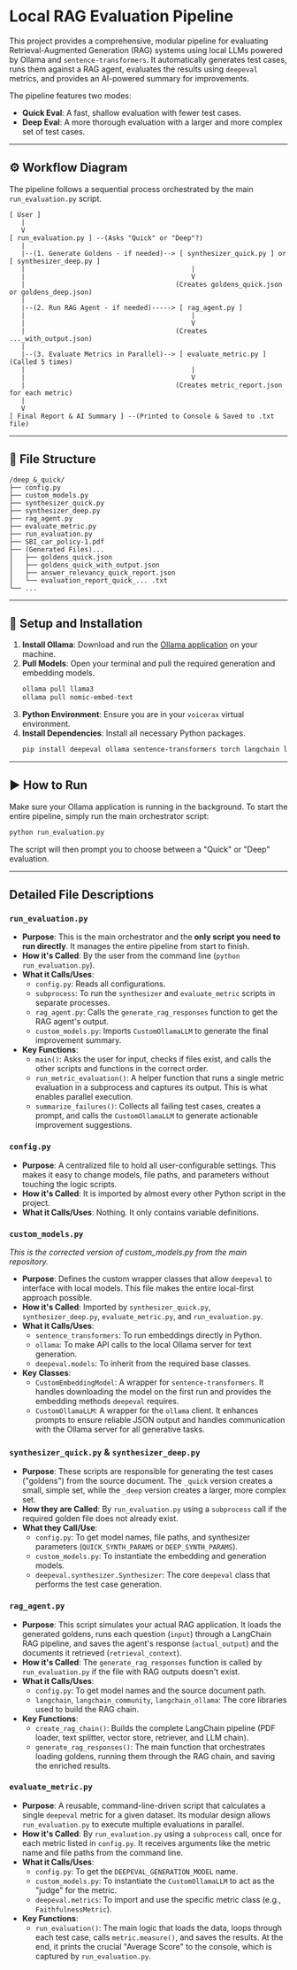 # Local RAG Evaluation Pipeline

This project provides a comprehensive, modular pipeline for evaluating Retrieval-Augmented Generation (RAG) systems using local LLMs powered by Ollama and `sentence-transformers`. It automatically generates test cases, runs them against a RAG agent, evaluates the results using `deepeval` metrics, and provides an AI-powered summary for improvements.

The pipeline features two modes:

  * **Quick Eval**: A fast, shallow evaluation with fewer test cases.
  * **Deep Eval**: A more thorough evaluation with a larger and more complex set of test cases.

-----

## ⚙️ Workflow Diagram

The pipeline follows a sequential process orchestrated by the main `run_evaluation.py` script.

```
[ User ]
   |
   V
[ run_evaluation.py ] --(Asks "Quick" or "Deep"?)
   |
   |--(1. Generate Goldens - if needed)--> [ synthesizer_quick.py ] or [ synthesizer_deep.py ]
   |                                          |
   |                                          V
   |                                      (Creates goldens_quick.json or goldens_deep.json)
   |
   |--(2. Run RAG Agent - if needed)-----> [ rag_agent.py ]
   |                                          |
   |                                          V
   |                                      (Creates ..._with_output.json)
   |
   |--(3. Evaluate Metrics in Parallel)--> [ evaluate_metric.py ] (Called 5 times)
   |                                          |
   |                                          V
   |                                      (Creates metric_report.json for each metric)
   |
   V
[ Final Report & AI Summary ] --(Printed to Console & Saved to .txt file)
```

-----

## 📂 File Structure

```
/deep_&_quick/
├── config.py
├── custom_models.py
├── synthesizer_quick.py
├── synthesizer_deep.py
├── rag_agent.py
├── evaluate_metric.py
├── run_evaluation.py
├── SBI_car_policy-1.pdf
├── (Generated Files)...
│   ├── goldens_quick.json
│   ├── goldens_quick_with_output.json
│   ├── answer_relevancy_quick_report.json
│   └── evaluation_report_quick_... .txt
└── ...
```

-----

## 🚀 Setup and Installation

1.  **Install Ollama**: Download and run the [Ollama application](https://ollama.com/) on your machine.
2.  **Pull Models**: Open your terminal and pull the required generation and embedding models.
    ```bash
    ollama pull llama3
    ollama pull nomic-embed-text
    ```
3.  **Python Environment**: Ensure you are in your `voicerax` virtual environment.
4.  **Install Dependencies**: Install all necessary Python packages.
    ```bash
    pip install deepeval ollama sentence-transformers torch langchain langchain-community langchain-ollama faiss-cpu pypdf
    ```

-----

## ▶️ How to Run

Make sure your Ollama application is running in the background. To start the entire pipeline, simply run the main orchestrator script:

```bash
python run_evaluation.py
```

The script will then prompt you to choose between a "Quick" or "Deep" evaluation.

-----

## Detailed File Descriptions

### `run_evaluation.py`

  * **Purpose**: This is the main orchestrator and the **only script you need to run directly**. It manages the entire pipeline from start to finish.
  * **How it's Called**: By the user from the command line (`python run_evaluation.py`).
  * **What it Calls/Uses**:
      * `config.py`: Reads all configurations.
      * `subprocess`: To run the `synthesizer` and `evaluate_metric` scripts in separate processes.
      * `rag_agent.py`: Calls the `generate_rag_responses` function to get the RAG agent's output.
      * `custom_models.py`: Imports `CustomOllamaLLM` to generate the final improvement summary.
  * **Key Functions**:
      * `main()`: Asks the user for input, checks if files exist, and calls the other scripts and functions in the correct order.
      * `run_metric_evaluation()`: A helper function that runs a single metric evaluation in a subprocess and captures its output. This is what enables parallel execution.
      * `summarize_failures()`: Collects all failing test cases, creates a prompt, and calls the `CustomOllamaLLM` to generate actionable improvement suggestions.

### `config.py`

  * **Purpose**: A centralized file to hold all user-configurable settings. This makes it easy to change models, file paths, and parameters without touching the logic scripts.
  * **How it's Called**: It is imported by almost every other Python script in the project.
  * **What it Calls/Uses**: Nothing. It only contains variable definitions.

### `custom_models.py`
*This is the corrected version of custom_models.py from the main repository.*
  * **Purpose**: Defines the custom wrapper classes that allow `deepeval` to interface with local models. This file makes the entire local-first approach possible.
  * **How it's Called**: Imported by `synthesizer_quick.py`, `synthesizer_deep.py`, `evaluate_metric.py`, and `run_evaluation.py`.
  * **What it Calls/Uses**:
      * `sentence_transformers`: To run embeddings directly in Python.
      * `ollama`: To make API calls to the local Ollama server for text generation.
      * `deepeval.models`: To inherit from the required base classes.
  * **Key Classes**:
      * `CustomEmbeddingModel`: A wrapper for `sentence-transformers`. It handles downloading the model on the first run and provides the embedding methods `deepeval` requires.
      * `CustomOllamaLLM`: A wrapper for the `ollama` client. It enhances prompts to ensure reliable JSON output and handles communication with the Ollama server for all generative tasks.

### `synthesizer_quick.py` & `synthesizer_deep.py`

  * **Purpose**: These scripts are responsible for generating the test cases ("goldens") from the source document. The `_quick` version creates a small, simple set, while the `_deep` version creates a larger, more complex set.
  * **How they are Called**: By `run_evaluation.py` using a `subprocess` call if the required golden file does not already exist.
  * **What they Call/Use**:
      * `config.py`: To get model names, file paths, and synthesizer parameters (`QUICK_SYNTH_PARAMS` or `DEEP_SYNTH_PARAMS`).
      * `custom_models.py`: To instantiate the embedding and generation models.
      * `deepeval.synthesizer.Synthesizer`: The core `deepeval` class that performs the test case generation.

### `rag_agent.py`

  * **Purpose**: This script simulates your actual RAG application. It loads the generated goldens, runs each question (`input`) through a LangChain RAG pipeline, and saves the agent's response (`actual_output`) and the documents it retrieved (`retrieval_context`).
  * **How it's Called**: The `generate_rag_responses` function is called by `run_evaluation.py` if the file with RAG outputs doesn't exist.
  * **What it Calls/Uses**:
      * `config.py`: To get model names and the source document path.
      * `langchain`, `langchain_community`, `langchain_ollama`: The core libraries used to build the RAG chain.
  * **Key Functions**:
      * `create_rag_chain()`: Builds the complete LangChain pipeline (PDF loader, text splitter, vector store, retriever, and LLM chain).
      * `generate_rag_responses()`: The main function that orchestrates loading goldens, running them through the RAG chain, and saving the enriched results.

### `evaluate_metric.py`

  * **Purpose**: A reusable, command-line-driven script that calculates a single `deepeval` metric for a given dataset. Its modular design allows `run_evaluation.py` to execute multiple evaluations in parallel.
  * **How it's Called**: By `run_evaluation.py` using a `subprocess` call, once for each metric listed in `config.py`. It receives arguments like the metric name and file paths from the command line.
  * **What it Calls/Uses**:
      * `config.py`: To get the `DEEPEVAL_GENERATION_MODEL` name.
      * `custom_models.py`: To instantiate the `CustomOllamaLLM` to act as the "judge" for the metric.
      * `deepeval.metrics`: To import and use the specific metric class (e.g., `FaithfulnessMetric`).
  * **Key Functions**:
      * `run_evaluation()`: The main logic that loads the data, loops through each test case, calls `metric.measure()`, and saves the results. At the end, it prints the crucial "Average Score" to the console, which is captured by `run_evaluation.py`.
